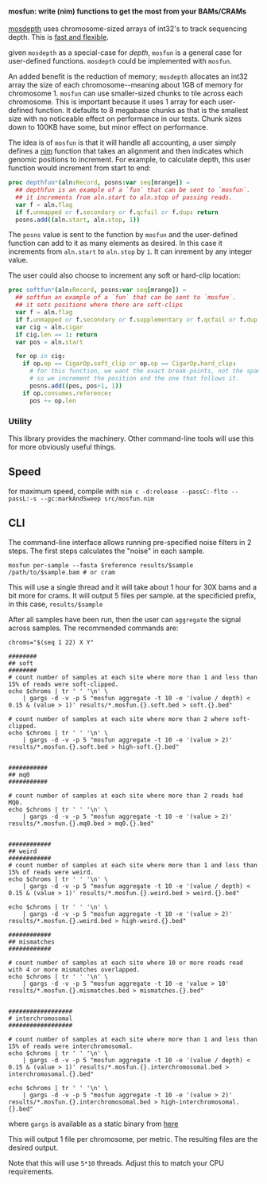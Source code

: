 #### mosfun: write (nim) functions to get the most from your BAMs/CRAMs

[mosdepth](https://github.com/brentp/mosdepth) uses chromosome-sized arrays of
int32's to track sequencing depth. This is [fast and flexible](https://brentp.github.io/post/arrays/).

given `mosdepth` as a special-case for *depth*, `mosfun` is a general case for user-defined functions.
`mosdepth` could be implemented with `mosfun`.

An added benefit is the reduction of memory; `mosdepth` allocates an int32 array the size of each
chromosome--meaning about 1GB of memory for chromosome 1. `mosfun` can use smaller-sized chunks to
tile across each chromosome. This is important because it uses 1 array for each user-defined function.
It defaults to 8 megabase chunks as that is the smallest size with no noticeable effect on performance
in our tests. Chunk sizes down to 100KB have some, but minor effect on performance.

The idea is of `mosfun` is that it will handle all accounting, a user
simply defines a [nim](https://nim-lang.org) function that takes an alignment and then
indicates which genomic positions to increment. For example, to calculate depth, this user
function would increment from start to end:

```Nim
proc depthfun*(aln:Record, posns:var seq[mrange]) =
  ## depthfun is an example of a `fun` that can be sent to `mosfun`.
  ## it increments from aln.start to aln.stop of passing reads.
  var f = aln.flag
  if f.unmapped or f.secondary or f.qcfail or f.dup: return
  posns.add((aln.start, aln.stop, 1))
```

The `posns` value is sent to the function by `mosfun` and the user-defined function
can add to it as many elements as desired. In this case it increments from `aln.start`
to `aln.stop` by `1`. It can inrement by any integer value.

The user could also choose to increment any soft or hard-clip location:

```Nim
proc softfun*(aln:Record, posns:var seq[mrange]) =
  ## softfun an example of a `fun` that can be sent to `mosfun`.
  ## it sets positions where there are soft-clips
  var f = aln.flag
  if f.unmapped or f.secondary or f.supplementary or f.qcfail or f.dup: return
  var cig = aln.cigar
  if cig.len == 1: return
  var pos = aln.start

  for op in cig:
    if op.op == CigarOp.soft_clip or op.op == CigarOp.hard_clip:
      # for this function, we want the exact break-points, not the span of the event,
      # so we increment the position and the one that follows it.
      posns.add((pos, pos+1, 1))
    if op.consumes.reference:
      pos += op.len
```

### Utility

This library provides the machinery. Other command-line tools will use this for more obviously useful things.


## Speed

for maximum speed, compile with `nim c -d:release --passC:-flto --passL:-s --gc:markAndSweep src/mosfun.nim`

## CLI

The command-line interface allows running pre-specified noise filters in 2 steps. The first steps calculates the "noise" in each sample.

```
mosfun per-sample --fasta $reference results/$sample /path/to/$sample.bam # or cram
```

This will use a single thread and it will take about 1 hour for 30X bams and a bit more for crams. It will output 5 files per sample.
at the specificied prefix, in this case, `results/$sample`

After all samples have been run, then the user can `aggregate` the signal across samples. The recommended commands are:

```
chroms="$(seq 1 22) X Y"

########
## soft
########
# count number of samples at each site where more than 1 and less than 15% of reads were soft-clipped.
echo $chroms | tr ' ' '\n' \
    | gargs -d -v -p 5 "mosfun aggregate -t 10 -e '(value / depth) < 0.15 & (value > 1)' results/*.mosfun.{}.soft.bed > soft.{}.bed"

# count number of samples at each site where more than 2 where soft-clipped.
echo $chroms | tr ' ' '\n' \
    | gargs -d -v -p 5 "mosfun aggregate -t 10 -e '(value > 2)' results/*.mosfun.{}.soft.bed > high-soft.{}.bed"


###########
## mq0
###########

# count number of samples at each site where more than 2 reads had MQ0.
echo $chroms | tr ' ' '\n' \
    | gargs -d -v -p 5 "mosfun aggregate -t 10 -e '(value > 2)' results/*.mosfun.{}.mq0.bed > mq0.{}.bed"


############
## weird
############
# count number of samples at each site where more than 1 and less than 15% of reads were weird.
echo $chroms | tr ' ' '\n' \
    | gargs -d -v -p 5 "mosfun aggregate -t 10 -e '(value / depth) < 0.15 & (value > 1)' results/*.mosfun.{}.weird.bed > weird.{}.bed"

echo $chroms | tr ' ' '\n' \
    | gargs -d -v -p 5 "mosfun aggregate -t 10 -e '(value > 2)' results/*.mosfun.{}.weird.bed > high-weird.{}.bed"

############
## mismatches
############

# count number of samples at each site where 10 or more reads read with 4 or more mismatches overlapped.
echo $chroms | tr ' ' '\n' \
    | gargs -d -v -p 5 "mosfun aggregate -t 10 -e 'value > 10' results/*.mosfun.{}.mismatches.bed > mismatches.{}.bed"


##################
# interchromosomal
##################

# count number of samples at each site where more than 1 and less than 15% of reads were interchromosomal.
echo $chroms | tr ' ' '\n' \
    | gargs -d -v -p 5 "mosfun aggregate -t 10 -e '(value / depth) < 0.15 & (value > 1)' results/*.mosfun.{}.interchromosomal.bed > interchromosomal.{}.bed"

echo $chroms | tr ' ' '\n' \
    | gargs -d -v -p 5 "mosfun aggregate -t 10 -e '(value > 2)' results/*.mosfun.{}.interchromosomal.bed > high-interchromosomal.{}.bed"

```
where `gargs` is available as a static binary from [here](https://github.com/brentp/gargs/releases)

This will output 1 file per chromosome, per metric. The resulting files are the desired output.

Note that this will use `5*10` threads. Adjust this to match your CPU requirements.

